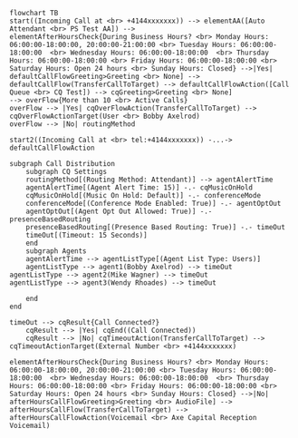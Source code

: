 ﻿```mermaid
flowchart TB
start((Incoming Call at <br> +4144xxxxxxx)) --> elementAA([Auto Attendant <br> PS Test AA]) --> 
elementAfterHoursCheck{During Business Hours? <br> Monday Hours: 06:00:00-18:00:00, 20:00:00-21:00:00 <br> Tuesday Hours: 06:00:00-18:00:00  <br> Wednesday Hours: 06:00:00-18:00:00  <br> Thursday Hours: 06:00:00-18:00:00 <br> Friday Hours: 06:00:00-18:00:00 <br> Saturday Hours: Open 24 hours <br> Sunday Hours: Closed} -->|Yes| defaultCallFlowGreeting>Greeting <br> None] --> defaultCallFlow(TransferCallToTarget) --> defaultCallFlowAction([Call Queue <br> CQ Test]) --> cqGreeting>Greeting <br> None]
--> overFlow{More than 10 <br> Active Calls}
overFlow --> |Yes| cqOverFlowAction(TransferCallToTarget) --> cqOverFlowActionTarget(User <br> Bobby Axelrod)
overFlow --> |No| routingMethod

start2((Incoming Call at <br> tel:+4144xxxxxxx)) -...-> defaultCallFlowAction

subgraph Call Distribution
    subgraph CQ Settings
    routingMethod[(Routing Method: Attendant)] --> agentAlertTime
    agentAlertTime[(Agent Alert Time: 15)] -.- cqMusicOnHold
    cqMusicOnHold[(Music On Hold: Default)] -.- conferenceMode
    conferenceMode[(Conference Mode Enabled: True)] -.- agentOptOut
    agentOptOut[(Agent Opt Out Allowed: True)] -.- presenceBasedRouting
    presenceBasedRouting[(Presence Based Routing: True)] -.- timeOut
    timeOut[(Timeout: 15 Seconds)]
    end
    subgraph Agents
    agentAlertTime --> agentListType[(Agent List Type: Users)]
    agentListType --> agent1(Bobby Axelrod) --> timeOut
agentListType --> agent2(Mike Wagner) --> timeOut
agentListType --> agent3(Wendy Rhoades) --> timeOut

    end
end

timeOut --> cqResult{Call Connected?}
    cqResult --> |Yes| cqEnd((Call Connected))
    cqResult --> |No| cqTimeoutAction(TransferCallToTarget) --> cqTimeoutActionTarget(External Number <br> +4144xxxxxxx)

elementAfterHoursCheck{During Business Hours? <br> Monday Hours: 06:00:00-18:00:00, 20:00:00-21:00:00 <br> Tuesday Hours: 06:00:00-18:00:00  <br> Wednesday Hours: 06:00:00-18:00:00  <br> Thursday Hours: 06:00:00-18:00:00 <br> Friday Hours: 06:00:00-18:00:00 <br> Saturday Hours: Open 24 hours <br> Sunday Hours: Closed} -->|No| afterHoursCallFlowGreeting>Greeting <br> AudioFile] --> afterHoursCallFlow(TransferCallToTarget) --> afterHoursCallFlowAction(Voicemail <br> Axe Capital Reception Voicemail)


```

